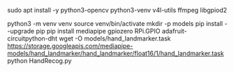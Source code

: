 sudo apt install -y python3-opencv python3-venv v4l-utils ffmpeg libgpiod2

python3 -m venv venv
source venv/bin/activate
mkdir -p models
pip install --upgrade pip
pip install mediapipe gpiozero RPi.GPIO adafruit-circuitpython-dht
wget -O models/hand_landmarker.task https://storage.googleapis.com/mediapipe-models/hand_landmarker/hand_landmarker/float16/1/hand_landmarker.task
python HandRecog.py
